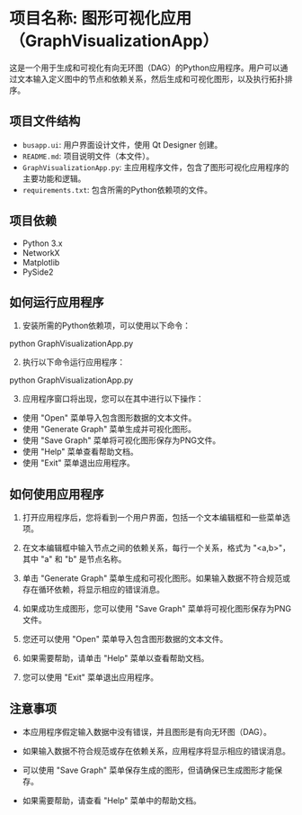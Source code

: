 # 项目名称: 图形可视化应用（GraphVisualizationApp）

这是一个用于生成和可视化有向无环图（DAG）的Python应用程序。用户可以通过文本输入定义图中的节点和依赖关系，然后生成和可视化图形，以及执行拓扑排序。

## 项目文件结构

- `busapp.ui`: 用户界面设计文件，使用 Qt Designer 创建。
- `README.md`: 项目说明文件（本文件）。
- `GraphVisualizationApp.py`: 主应用程序文件，包含了图形可视化应用程序的主要功能和逻辑。
- `requirements.txt`: 包含所需的Python依赖项的文件。

## 项目依赖

- Python 3.x
- NetworkX
- Matplotlib
- PySide2

## 如何运行应用程序

1. 安装所需的Python依赖项，可以使用以下命令：

python GraphVisualizationApp.py


2. 执行以下命令运行应用程序：

python GraphVisualizationApp.py


3. 应用程序窗口将出现，您可以在其中进行以下操作：

- 使用 "Open" 菜单导入包含图形数据的文本文件。
- 使用 "Generate Graph" 菜单生成并可视化图形。
- 使用 "Save Graph" 菜单将可视化图形保存为PNG文件。
- 使用 "Help" 菜单查看帮助文档。
- 使用 "Exit" 菜单退出应用程序。

## 如何使用应用程序

1. 打开应用程序后，您将看到一个用户界面，包括一个文本编辑框和一些菜单选项。

2. 在文本编辑框中输入节点之间的依赖关系，每行一个关系，格式为 "<a,b>"，其中 "a" 和 "b" 是节点名称。

3. 单击 "Generate Graph" 菜单生成和可视化图形。如果输入数据不符合规范或存在循环依赖，将显示相应的错误消息。

4. 如果成功生成图形，您可以使用 "Save Graph" 菜单将可视化图形保存为PNG文件。

5. 您还可以使用 "Open" 菜单导入包含图形数据的文本文件。

6. 如果需要帮助，请单击 "Help" 菜单以查看帮助文档。

7. 您可以使用 "Exit" 菜单退出应用程序。

## 注意事项

- 本应用程序假定输入数据中没有错误，并且图形是有向无环图（DAG）。

- 如果输入数据不符合规范或存在依赖关系，应用程序将显示相应的错误消息。

- 可以使用 "Save Graph" 菜单保存生成的图形，但请确保已生成图形才能保存。

- 如果需要帮助，请查看 "Help" 菜单中的帮助文档。
